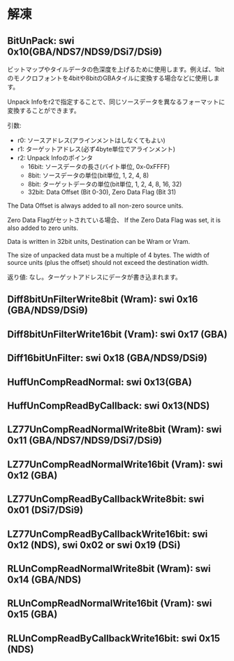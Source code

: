 # 解凍

## BitUnPack: swi 0x10(GBA/NDS7/NDS9/DSi7/DSi9)

ビットマップやタイルデータの色深度を上げるために使用します。例えば、1bitのモノクロフォントを4bitや8bitのGBAタイルに変換する場合などに使用します。

Unpack Infoをr2で指定することで、同じソースデータを異なるフォーマットに変換することができます。

引数:

- r0: ソースアドレス(アラインメントはしなくてもよい)
- r1: ターゲットアドレス(必ず4byte単位でアラインメント)
- r2: Unpack Infoのポインタ
  - 16bit: ソースデータの長さ(バイト単位, 0x-0xFFFF)
  - 8bit: ソースデータの単位(bit単位, 1, 2, 4, 8)
  - 8bit: ターゲットデータの単位(bit単位, 1, 2, 4, 8, 16, 32)
  - 32bit: Data Offset (Bit 0-30), Zero Data Flag (Bit 31)

The Data Offset is always added to all non-zero source units. 

Zero Data Flagがセットされている場合、
If the Zero Data Flag was set, it is also added to zero units.

Data is written in 32bit units, Destination can be Wram or Vram. 

The size of unpacked data must be a multiple of 4 bytes. The width of source units (plus the offset) should not exceed the destination width.

返り値: なし。ターゲットアドレスにデータが書き込まれます。

## Diff8bitUnFilterWrite8bit (Wram): swi 0x16 (GBA/NDS9/DSi9)
## Diff8bitUnFilterWrite16bit (Vram): swi 0x17 (GBA)
## Diff16bitUnFilter: swi 0x18 (GBA/NDS9/DSi9)

## HuffUnCompReadNormal: swi 0x13(GBA)
## HuffUnCompReadByCallback: swi 0x13(NDS)

## LZ77UnCompReadNormalWrite8bit (Wram): swi 0x11 (GBA/NDS7/NDS9/DSi7/DSi9)
## LZ77UnCompReadNormalWrite16bit (Vram): swi 0x12 (GBA)
## LZ77UnCompReadByCallbackWrite8bit: swi 0x01 (DSi7/DSi9)
## LZ77UnCompReadByCallbackWrite16bit: swi 0x12 (NDS), swi 0x02 or swi 0x19 (DSi)

## RLUnCompReadNormalWrite8bit (Wram): swi 0x14 (GBA/NDS)
## RLUnCompReadNormalWrite16bit (Vram): swi 0x15 (GBA)
## RLUnCompReadByCallbackWrite16bit: swi 0x15 (NDS)
